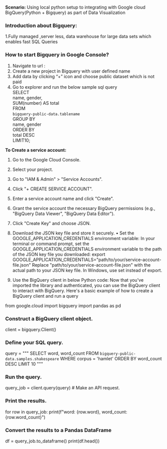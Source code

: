 **Scenario:** 
Using local python setup to integrating with Google cloud BigQuery(Python + Bigquery) as part of Data Visualization

### Introduction about Bigquery:
  1.Fully managed ,server less, data warehouse for large data sets which enables fast SQL Queries
### How to start Bigquery in Google Console? 
1. Navigate to url : 
2. Create a new project in Bigquery with   user defined name
3. Add data by clicking “+” icon and choose public dataset which is  not paid 
4. Go to explorer and run the  below sample sql query  
                SELECT  
                  name, gender,  
                  SUM(number) AS total  
                FROM  
                  `bigquery-public-data.tablename`  
                GROUP BY  
                  name, gender  
                ORDER BY  
                  total DESC  
                LIMIT10;  
            
**To Create a service account:**  
1.	Go to the Google Cloud Console.
2.	Select your project.
3.	Go to "IAM & Admin" > "Service Accounts".
4.	Click "+ CREATE SERVICE ACCOUNT".
5.	Enter a service account name and click "Create".
6.	Grant the service account the necessary BigQuery permissions (e.g., "BigQuery Data Viewer", "BigQuery Data Editor").
7.	Click "Create Key" and choose JSON.
8.	Download the JSON key file and store it securely.
•	Set the GOOGLE_APPLICATION_CREDENTIALS environment variable:
      In your terminal or command prompt, set the GOOGLE_APPLICATION_CREDENTIALS environment variable to the path of the JSON key file you downloaded:
export GOOGLE_APPLICATION_CREDENTIALS="path/to/your/service-account-file.json"
Replace "path/to/your/service-account-file.json" with the actual path to your JSON key file. In Windows, use set instead of export.

5. Use the BigQuery client in below Python code:
      Now that you've imported the library and authenticated, you can use the BigQuery client to interact with BigQuery. Here's a basic example of how to create a BigQuery client and run a query

from google.cloud import bigquery
import pandas as pd

### Construct a BigQuery client object.
client = bigquery.Client()

### Define your SQL query.
query = """
    SELECT
        word,
        word_count
    FROM
        `bigquery-public-data.samples.shakespeare`
    WHERE
        corpus = 'hamlet'
    ORDER BY
        word_count DESC
    LIMIT 10
"""

### Run the query.
query_job = client.query(query)  # Make an API request.

### Print the results.
for row in query_job:
    print(f"word: {row.word}, word_count: {row.word_count}")

### Convert the results to a Pandas DataFrame
df = query_job.to_dataframe()
print(df.head())


